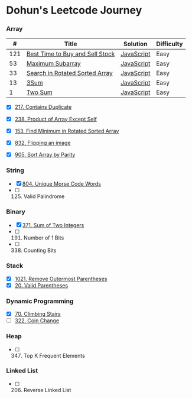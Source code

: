 # Dohun's Leetcode Journey

### Array
| # | Title | Solution | Difficulty |
|---| ----- | -------- | ---------- |
|121|[Best Time to Buy and Sell Stock](https://leetcode.com/problems/best-time-to-buy-and-sell-stock/)|[JavaScript](./best-time-to-buy-and-sell-stock.md)|Easy|
|53|[Maximum Subarray](https://leetcode.com/problems/maximum-subarray) | [JavaScript](./maximum-subarray.md)|Easy|
|33|[Search in Rotated Sorted Array](https://leetcode.com/problems/search-in-rotated-sorted-array)|[JavaScript](./search-in-rotate-sorted-array.md)|Easy|
|13|[3Sum](https://leetcode.com/problems/3sum) | [JavaScript](./3sum.md)|Easy|
|1|[Two Sum](https://leetcode.com/problems/two-sum) | [JavaScript]()|Easy|

- [x] [217. Contains Duplicate](https://github.com/doinghun/leetcode/blob/master/contains-duplicate.md)
- [x] [238. Product of Array Except Self](https://github.com/doinghun/leetcode/blob/master/product-of-array-except-self.md)
- [x] [153. Find Minimum in Rotated Sorted Array](https://github.com/doinghun/leetcode/blob/master/find-minimum-in-rotated-sorted-array.md)
- [x] [832. Flipping an image](https://github.com/doinghun/leetcode/blob/master/flipping-image.md)
- [x] [905. Sort Array by Parity](https://github.com/doinghun/leetcode/blob/master/sort-array-by-parity.md)


### String
- [x] [804. Unique Morse Code Words](https://github.com/doinghun/leetcode/blob/master/unique-morse-code-words.js)
- [ ] 125. Valid Palindrome

### Binary
- [x] [371. Sum of Two Integers](https://github.com/doinghun/leetcode/blob/master/sum-of-two-integers.md)
- [ ] 191. Number of 1 Bits
- [ ] 338. Counting Bits

### Stack
- [x] [1021. Remove Outermost Parentheses](https://github.com/doinghun/leetcode/blob/master/remove-outermost-paretheses.js)
- [x] [20. Valid Parentheses](https://github.com/doinghun/leetcode/blob/master/valid-parentheses.js)

### Dynamic Programming
- [x] [70. Climbing Stairs](https://github.com/doinghun/leetcode/blob/master/climbing-stairs.md)
- [ ] [322. Coin Change]()

### Heap
- [ ] 347. Top K Frequent Elements

### Linked List
- [ ] 206. Reverse Linked List
